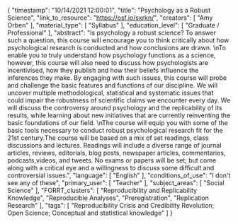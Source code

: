 {
    "timestamp": "10/14/2021 12:00:01",
    "title": "Psychology as a Robust Science",
    "link_to_resource": "https://osf.io/sxrkn/",
    "creators": [
        "Amy Orben"
    ],
    "material_type": [
        "Syllabus"
    ],
    "education_level": [
        "Graduate / Professional"
    ],
    "abstract": "Is psychology a robust science? To answer such a question, this course will encourage you to think critically about how psychological research is conducted and how conclusions are drawn. \nTo enable you to truly understand how psychology functions as a science, however, this course will also need to discuss how psychologists are incentivised, how they publish and how their beliefs influence  the  inferences  they  make.  By  engaging  with  such  issues,  this  course  will  probe  and challenge   the   basic   features   and   functions   of   our   discipline.   We   will  uncover   multiple methodological,  statistical  and  systematic  issues  that  could  impair  the  robustness  of  scientific claims  we  encounter  every  day.  We  will  discuss  the  controversy  around  psychology  and  the replicability of its results, while learning about new initiatives that are currently reinventing the basic foundations of our field. \nThe course will equip you with some of the basic tools necessary to conduct robust psychological research fit for the 21st century.The course will be based on a mix of set readings, class discussions and lectures. Readings will include  a  diverse  range  of  journal  articles,  reviews,  editorials,  blog  posts,  newspaper  articles, commentaries, podcasts,videos, and tweets. No exams or papers will be set; but come along with a critical eye and a willingness to discuss some difficult and controversial issues.",
    "language": [
        "English"
    ],
    "conditions_of_use": "I don't see any of these",
    "primary_user": [
        "Teacher"
    ],
    "subject_areas": [
        "Social Science"
    ],
    "FORRT_clusters": [
        "Reproducibility and Replicability Knowledge",
        "Reproducible Analyses",
        "Preregistration",
        "Replication Research"
    ],
    "tags": [
        "Reproducibility Crisis and Credibility Revolution; Open Science; Conceptual and statistical knowledge"
    ]
}